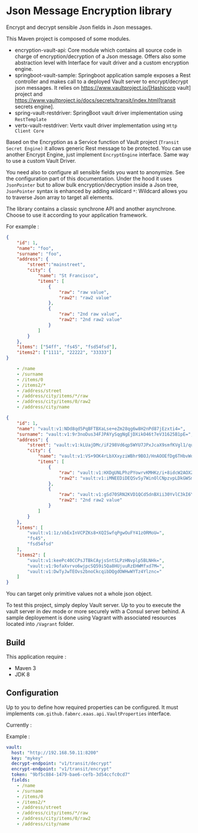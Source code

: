 # Json Message Encryption library

Encrypt and decrypt sensible Json fields in Json messages.

This Maven project is composed of some modules.

* encryption-vault-api: Core module which contains all source code in charge of encryption/decryption of a Json message. Offers also some abstraction level with Interface for vault driver and a custom encryption engine.
* springboot-vault-sample: Springboot application sample exposes a Rest controller and makes call to a deployed Vault server to encrypt/decrypt json messages. It relies on https://www.vaultproject.io/[Hashicorp vault] project and https://www.vaultproject.io/docs/secrets/transit/index.html[transit secrets engine].
* spring-vault-restdriver: SpringBoot vault driver implementation using `RestTemplate`
* vertx-vault-restdriver: Vertx vault driver implementation using `Http Client Core`

Based on the Encryption as a Service function of Vault project (`Transit Secret Engine)` it allows generic Rest message to be protected.
You can use another Encrypt Engine, just implement `EncryptEngine` interface. Same way to use a custom Vault Driver.

You need also to configure all sensible fields you want to anonymize. See the configuration part of this documentation.
Under the hood it uses `JsonPointer` but to allow bulk encryption/decryption inside a Json tree, `JsonPointer` syntax is enhanced by adding wildcard `*`:
Wildcard allows you to traverse Json array to target all elements.

The library contains a classic synchrone API and another asynchrone. Choose to use it according to your application framework.

For example :
```json
{
	"id": 1,
	"name": "foo",
	"surname": "foo",
	"address": {
		"street":"mainstreet",
		"city": {
			"name": "St Francisco",
			"items": [
				{
					"raw": "raw value",
					"raw2": "raw2 value"
				},
				{
					"raw": "2nd raw value",
					"raw2": "2nd raw2 value"
				}
			]
		}
	},
	"items": ["54ff", "fs45", "fsd54fsd"],
	"items2": ["1111", "22222", "33333"]
}
```

```Yaml
    - /name
    - /surname
    - /items/0
    - /items2/*
    - /address/street
    - /address/city/items/*/raw
    - /address/city/items/0/raw2
    - /address/city/name
```

```Json
{
    "id": 1,
    "name": "vault:v1:NDd8qd5PqBFTBXaLse+eZm28qg6w8H2nPd87jEzxti4=",
    "surname": "vault:v1:9r3noDus34FJPAYySqgNgEjDXikO46t7eV31625B1pE=",
    "address": {
        "street": "vault:v1:kLUajDMc/iF298Vd6qp5WYU7JPxJcaX9smfKVgl1/quT4mrccnc=",
        "city": {
            "name": "vault:v1:VS+9OK4rLbXXxyziWBhr9BOJ/HnAOOEfDg6THbvWoEf6mdvc",
            "items": [
                {
                    "raw": "vault:v1:HXDgUNLPhzPYowrvKMHKz/i+8idcW2AOXZKLX1/lig==",
                    "raw2": "vault:v1:iMNEEDiDEQSvSy7WinOlCNpzvpLDkGWSmqLJ+tvcgFc="
                },
                {
                    "raw": "vault:v1:gSd70SRN2KVD1QCd5dnBXii30YvlC3kI6YatGM1wPw==",
  					"raw2": "2nd raw2 value"
                }
            ]
        }
    },
    "items": [
        "vault:v1:1z/xbExInVCPZKs8+XQISwfqPgwOuFY41zORMoU=",
        "fs45",
        "fsd54fsd"
    ],
    "items2": [
        "vault:v1:keePc40CCPsJTBkCAyjsSntSLPzHNvplp5BLNHk=",
        "vault:v1:9ofaXvrvo6wjpcSQ59i5Qa8HUjuuRzEHWMfxd7M=",
        "vault:v1:DwTyJwTEOvs2bnoCkcqibDQgdOWHwWYTz4Ylznc="
    ]
}
```

You can target only primitive values not a whole json object.

To test this project, simply deploy Vault server.
Up to you to execute the vault server in dev mode or more securely with a Consul server behind.
A sample deployement is done using Vagrant with associated resources located into `/Vagrant` folder.


## Build

This application require :

* Maven 3
* JDK 8


## Configuration 

Up to you to define how required properties can be configured. It must implements `com.github.fabmrc.eaas.api.VaultProperties` interface.

Currently :

Example :

```YAML
vault:
  host: "http://192.168.50.11:8200"
  key: "mykey"
  decrypt-endpoint: "v1/transit/decrypt"
  encrypt-endpoint: "v1/transit/encrypt"
  token: "9bf5c884-1479-bae6-cefb-3d54ccfc0cd7"
  fields:
    - /name
    - /surname
    - /items/0
    - /items2/*
    - /address/street
    - /address/city/items/*/raw
    - /address/city/items/0/raw2
    - /address/city/name
```
